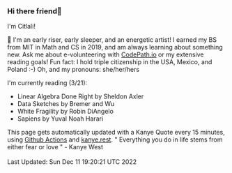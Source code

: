 ### Hi there friend👋

I'm Citlali!

🌱 I'm an early riser, early sleeper, and an energetic artist! I earned my BS from MIT in Math and CS in 2019, and am always learning about something new. Ask me about e-volunteering with [CodePath.io](https://codepath.org/) or my extensive reading goals! Fun fact: I hold triple citizenship in the USA, Mexico, and Poland :-) Oh, and my pronouns: she/her/hers

I'm currently reading (3/21):

- Linear Algebra Done Right by Sheldon Axler
- Data Sketches by Bremer and Wu
- White Fragility by Robin DiAngelo
- Sapiens by Yuval Noah Harari

This page gets automatically updated with a Kanye Quote every 15 minutes, using [Github Actions](https://github.com/features/actions) and [kanye.rest](https://kanye.rest/).
" Everything you do in life stems from either fear or love " - Kanye West <br/> <br/>Last Updated:  Sun Dec 11 19:20:21 UTC 2022
